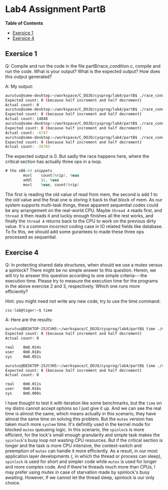 # Lab4 Assignment PartB

**Table of Contents**
- [Exersice 1](#exersice-1)
- [Exersice 4](#exersice-4)

## Exersice 1

Q: Compile and run the code in the file partB/race_condition.c, compile and run the code. What is your output? What is the expected output? How does this output generated?

A: My output: 

```bash
aurutus@some-desktop:~/workspace/C_DOJO/cysprog/lab4/partB$ ./race_condition.out 
Expected count: 0 (because half increment and half decrement)
Actual count: 0
aurutus@some-desktop:~/workspace/C_DOJO/cysprog/lab4/partB$ ./race_condition.out 
Expected count: 0 (because half increment and half decrement)
Actual count: 14848
aurutus@some-desktop:~/workspace/C_DOJO/cysprog/lab4/partB$ ./race_condition.out 
Expected count: 0 (because half increment and half decrement)
Actual count: -6747
aurutus@some-desktop:~/workspace/C_DOJO/cysprog/lab4/partB$ ./race_condition.out 
Expected count: 0 (because half increment and half decrement)
Actual count: -26785
```

The expected output is 0. But sadly the race happens here, where the critical section has actually three ops in a loop.

```asm
# the x86-64 snippets
        movl    count(%rip), %eax
        addl    $1, %eax
        movl    %eax, count(%rip)
```

The first is reading the old value of read from mem, the second is add 1 to the old value and the final one is storing it back to that block of mem. As our system supports multi-task things, these apparent sequential codes could be any arrangement on the real-world CPU. Maybe `thread A` reads first, and `thread B` then reads it and luckiy enough finishes all the rest works, and finally the `thread A` returns back to the CPU to work on the previous dirty value. It's a common incorrect coding case in IO related fields like database. To fix this, we should add some gurantees to made these three ops processed as sequential.

## Exercise 4

Q: In protecting shared data structures, when should we use a mutex versus a spinlock? There might be no simple answer to this question. Herein, we will try to answer this question according to one simple criteria---the execution time. Please try to measure the execution time for the programs in the above exercise 2 and 3, respectively. Which one runs more efficiently?

Hint: you might need not write any new code, try to use the time command:
```bash
css-lab@tiger:~$ time
```

A: Here are the results:

```bash
aurutus@DESKTOP-25JCVH5:~/workspace/C_DOJO/cysprog/lab4/partB$ time ./mutex.out 
Expected count: 0 (because half increment and half decrement)
Actual count: 0

real    0m0.014s
user    0m0.018s
sys     0m0.052s
```

```bash
aurutus@DESKTOP-25JCVH5:~/workspace/C_DOJO/cysprog/lab4/partB$ time ./spinlock.out 
Expected count: 0 (because half increment and half decrement)
Actual count: 0

real    0m0.011s
user    0m0.018s
sys     0m0.000s
```

I have thought to test it with iteration like some benchmarks, but the `time` on my distro cannot accept options so I just give it up. And we can see the real time is almost the same, which means actually in this scenario, they have almost the same time on solving this problem. But the `mutex` version has taken much more `system` time. It's definitly used in the kernel mode for blocked `mutex` queueing logic. In this scenario, the `spinlock` is more efficient, for the lock's small enough granularity and simple task makes the `spinlock`'s busy loop not wasting CPU resources. But if the critical section is longer and the task is more CPU intensive, the context-switch and preemption of `mutex` can handle it more efficiently. As a result, in our most application layer developments (, in which the thread or process can sleep), `spinlock` is used for short and simpler code while `mutex` is used for longer and more complex code. And if there're threads much more than CPUs, I may prefer using mutex in case of starvation made by spinlock's busy awaiting. However, if we cannot let the thread sleep, spinlock is our only choice.

